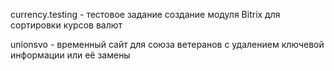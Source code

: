 currency.testing - тестовое задание создание модуля Bitrix для сортировки курсов валют

unionsvo - временный сайт для союза ветеранов с удалением ключевой информации или её замены
